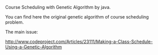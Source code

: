 Course Scheduling with Genetic Algorithm by java.

You can find here the original genetic algorithm of course scheduling problem.

The main issue:

http://www.codeproject.com/Articles/23111/Making-a-Class-Schedule-Using-a-Genetic-Algorithm
